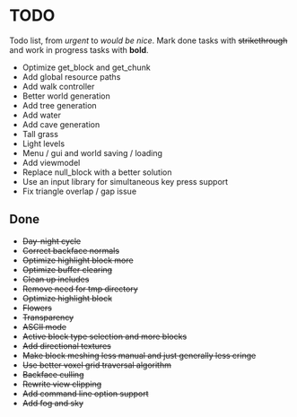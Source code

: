 # TODO
Todo list, from *urgent* to *would be nice*. Mark done tasks with ~~strikethrough~~
and work in progress tasks with **bold**.

- Optimize get_block and get_chunk
- Add global resource paths
- Add walk controller
- Better world generation
- Add tree generation
- Add water
- Add cave generation
- Tall grass
- Light levels
- Menu / gui and world saving / loading
- Add viewmodel
- Replace null_block with a better solution
- Use an input library for simultaneous key press support
- Fix triangle overlap / gap issue

## Done
- ~~Day-night cycle~~
- ~~Correct backface normals~~
- ~~Optimize highlight block more~~
- ~~Optimize buffer clearing~~
- ~~Clean up includes~~
- ~~Remove need for tmp directory~~
- ~~Optimize highlight block~~
- ~~Flowers~~
- ~~Transparency~~
- ~~ASCII mode~~
- ~~Active block type selection and more blocks~~
- ~~Add directional textures~~
- ~~Make block meshing less manual and just generally less cringe~~
- ~~Use better voxel grid traversal algorithm~~
- ~~Backface culling~~
- ~~Rewrite view clipping~~
- ~~Add command line option support~~
- ~~Add fog and sky~~
